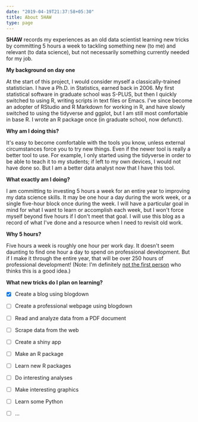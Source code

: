 ```yaml
---
date: "2019-04-19T21:37:58+05:30"
title: About 5HAW
type: page
---
```


**5HAW** records my experiences as an old data scientist learning new tricks by committing 5 hours a week to tackling something new (to me) and relevant (to data science), but not necessarily something currently needed for my job. 

**My background on day one**

At the start of this project, I would consider myself a classically-trained statistician.  I have a Ph.D. in Statistics, earned back in 2006.  My first statistical software in graduate school was S-PLUS, but then I quickly switched to using R, writing scripts in text files or Emacs.   I've since become an adopter of RStudio and R Markdown for working in R, and have slowly switched to using the tidyverse and ggplot, but I am still most comfortable in base R.  I wrote an R package once (in graduate school, now defunct).  

**Why am I doing this?**

It's easy to become comfortable with the tools you know, unless external circumstances force you to try new things.  Even if the newer tool is really a better tool to use.  For example, I only started using the tidyverse in order to be able to teach it to my students; if left to my own devices, I would not have done so.  But I am a better data analyst now that I have this tool.

**What exactly am I doing?**

I am committing to investing 5 hours a week for an entire year to improving my data science skills.  It may be one hour a day during the work week, or a single five-hour block once during the week. I will have a particular goal in mind for what I want to learn or accomplish each week, but I won't force myself beyond five hours if I don't meet that goal. I will use this blog as a record of what I've done and a resource when I need to revisit old work.

**Why 5 hours?**

Five hours a week is roughly one hour per work day.  It doesn't seem daunting to find one hour a day to spend on professional development.  But if I make it through the entire year, that will be over 250 hours of professional development! (Note: I'm definitely [not the first person](https://www.entrepreneur.com/article/317602) who thinks this is a good idea.)

**What new tricks do I plan on learning?**

- [x] Create a blog using blogdown
- [ ] Create a professional webpage using blogdown
- [ ] Read and analyze data from a PDF document
- [ ] Scrape data from the web
- [ ] Create a shiny app
- [ ] Make an R package
- [ ] Learn new R packages
- [ ] Do interesting analyses
- [ ] Make interesting graphics
- [ ] Learn some Python
- [ ] ...




